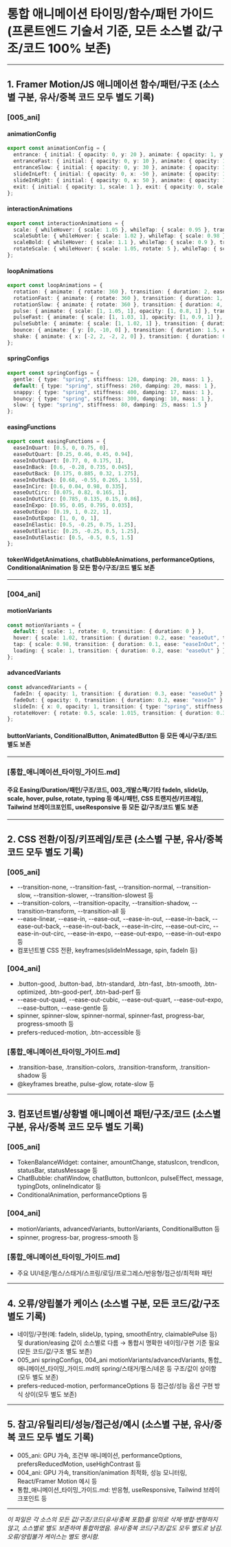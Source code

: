 # 통합 애니메이션 타이밍/함수/패턴 가이드 (프론트엔드 기술서 기준, 모든 소스별 값/구조/코드 100% 보존)

---

## 1. Framer Motion/JS 애니메이션 함수/패턴/구조 (소스별 구분, 유사/중복 코드 모두 별도 기록)

### [005_ani]

#### animationConfig
```typescript
export const animationConfig = {
  entrance: { initial: { opacity: 0, y: 20 }, animate: { opacity: 1, y: 0 }, transition: { duration: 0.5, ease: [0.25, 0.46, 0.45, 0.94] } },
  entranceFast: { initial: { opacity: 0, y: 10 }, animate: { opacity: 1, y: 0 }, transition: { duration: 0.3, ease: [0.25, 0.46, 0.45, 0.94] } },
  entranceSlow: { initial: { opacity: 0, y: 30 }, animate: { opacity: 1, y: 0 }, transition: { duration: 0.8, ease: [0.25, 0.46, 0.45, 0.94] } },
  slideInLeft: { initial: { opacity: 0, x: -50 }, animate: { opacity: 1, x: 0 }, transition: { duration: 0.6, ease: [0.25, 0.46, 0.45, 0.94] } },
  slideInRight: { initial: { opacity: 0, x: 50 }, animate: { opacity: 1, x: 0 }, transition: { duration: 0.6, ease: [0.25, 0.46, 0.45, 0.94] } },
  exit: { initial: { opacity: 1, scale: 1 }, exit: { opacity: 0, scale: 0.95 }, transition: { duration: 0.2, ease: [0.4, 0, 1, 1] } }
};
```

#### interactionAnimations
```typescript
export const interactionAnimations = {
  scale: { whileHover: { scale: 1.05 }, whileTap: { scale: 0.95 }, transition: { type: "spring", stiffness: 400, damping: 17 } },
  scaleSubtle: { whileHover: { scale: 1.02 }, whileTap: { scale: 0.98 }, transition: { type: "spring", stiffness: 300, damping: 20 } },
  scaleBold: { whileHover: { scale: 1.1 }, whileTap: { scale: 0.9 }, transition: { type: "spring", stiffness: 500, damping: 15 } },
  rotateScale: { whileHover: { scale: 1.05, rotate: 5 }, whileTap: { scale: 0.95, rotate: -5 }, transition: { type: "spring", stiffness: 300, damping: 20 } }
};
```

#### loopAnimations
```typescript
export const loopAnimations = {
  rotation: { animate: { rotate: 360 }, transition: { duration: 2, ease: "linear", repeat: Infinity } },
  rotationFast: { animate: { rotate: 360 }, transition: { duration: 1, ease: "linear", repeat: Infinity } },
  rotationSlow: { animate: { rotate: 360 }, transition: { duration: 4, ease: "linear", repeat: Infinity } },
  pulse: { animate: { scale: [1, 1.05, 1], opacity: [1, 0.8, 1] }, transition: { duration: 2, ease: "easeInOut", repeat: Infinity } },
  pulseFast: { animate: { scale: [1, 1.03, 1], opacity: [1, 0.9, 1] }, transition: { duration: 1, ease: "easeInOut", repeat: Infinity } },
  pulseSubtle: { animate: { scale: [1, 1.02, 1] }, transition: { duration: 3, ease: "easeInOut", repeat: Infinity } },
  bounce: { animate: { y: [0, -10, 0] }, transition: { duration: 1.5, ease: "easeInOut", repeat: Infinity } },
  shake: { animate: { x: [-2, 2, -2, 2, 0] }, transition: { duration: 0.5, ease: "easeInOut" } }
};
```

#### springConfigs
```typescript
export const springConfigs = {
  gentle: { type: "spring", stiffness: 120, damping: 20, mass: 1 },
  default: { type: "spring", stiffness: 260, damping: 20, mass: 1 },
  snappy: { type: "spring", stiffness: 400, damping: 17, mass: 1 },
  bouncy: { type: "spring", stiffness: 300, damping: 10, mass: 1 },
  slow: { type: "spring", stiffness: 80, damping: 25, mass: 1.5 }
};
```

#### easingFunctions
```typescript
export const easingFunctions = {
  easeInQuart: [0.5, 0, 0.75, 0],
  easeOutQuart: [0.25, 0.46, 0.45, 0.94],
  easeInOutQuart: [0.77, 0, 0.175, 1],
  easeInBack: [0.6, -0.28, 0.735, 0.045],
  easeOutBack: [0.175, 0.885, 0.32, 1.275],
  easeInOutBack: [0.68, -0.55, 0.265, 1.55],
  easeInCirc: [0.6, 0.04, 0.98, 0.335],
  easeOutCirc: [0.075, 0.82, 0.165, 1],
  easeInOutCirc: [0.785, 0.135, 0.15, 0.86],
  easeInExpo: [0.95, 0.05, 0.795, 0.035],
  easeOutExpo: [0.19, 1, 0.22, 1],
  easeInOutExpo: [1, 0, 0, 1],
  easeInElastic: [0.5, -0.25, 0.75, 1.25],
  easeOutElastic: [0.25, -0.25, 0.5, 1.25],
  easeInOutElastic: [0.5, -0.5, 0.5, 1.5]
};
```

#### tokenWidgetAnimations, chatBubbleAnimations, performanceOptions, ConditionalAnimation 등 모든 함수/구조/코드 별도 보존

---

### [004_ani]

#### motionVariants
```typescript
const motionVariants = {
  default: { scale: 1, rotate: 0, transition: { duration: 0 } },
  hover: { scale: 1.02, transition: { duration: 0.2, ease: "easeOut", type: "spring", stiffness: 400, damping: 30 } },
  tap: { scale: 0.98, transition: { duration: 0.1, ease: "easeInOut", type: "spring", stiffness: 600, damping: 30 } },
  loading: { scale: 1, transition: { duration: 0.2, ease: "easeOut" } }
};
```

#### advancedVariants
```typescript
const advancedVariants = {
  fadeIn: { opacity: 1, transition: { duration: 0.3, ease: "easeOut" } },
  fadeOut: { opacity: 0, transition: { duration: 0.2, ease: "easeIn" } },
  slideIn: { x: 0, opacity: 1, transition: { type: "spring", stiffness: 300, damping: 30, mass: 0.8 } },
  rotateHover: { rotate: 0.5, scale: 1.015, transition: { duration: 0.3, ease: "easeOut" } }
};
```

#### buttonVariants, ConditionalButton, AnimatedButton 등 모든 예시/구조/코드 별도 보존

---

### [통합_애니메이션_타이밍_가이드.md]

#### 주요 Easing/Duration/패턴/구조/코드, 003_개발스팩/기타 fadeIn, slideUp, scale, hover, pulse, rotate, typing 등 예시/패턴, CSS 트랜지션/키프레임, Tailwind 브레이크포인트, useResponsive 등 모든 값/구조/코드 별도 보존

---

## 2. CSS 전환/이징/키프레임/토큰 (소스별 구분, 유사/중복 코드 모두 별도 기록)

### [005_ani]
- --transition-none, --transition-fast, --transition-normal, --transition-slow, --transition-slower, --transition-slowest 등
- --transition-colors, --transition-opacity, --transition-shadow, --transition-transform, --transition-all 등
- --ease-linear, --ease-in, --ease-out, --ease-in-out, --ease-in-back, --ease-out-back, --ease-in-out-back, --ease-in-circ, --ease-out-circ, --ease-in-out-circ, --ease-in-expo, --ease-out-expo, --ease-in-out-expo 등
- 컴포넌트별 CSS 전환, keyframes(slideInMessage, spin, fadeIn 등)

### [004_ani]
- .button-good, .button-bad, .btn-standard, .btn-fast, .btn-smooth, .btn-optimized, .btn-good-perf, .btn-bad-perf 등
- --ease-out-quad, --ease-out-cubic, --ease-out-quart, --ease-out-expo, --ease-button, --ease-gentle 등
- spinner, spinner-slow, spinner-normal, spinner-fast, progress-bar, progress-smooth 등
- prefers-reduced-motion, .btn-accessible 등

### [통합_애니메이션_타이밍_가이드.md]
- .transition-base, .transition-colors, .transition-transform, .transition-shadow 등
- @keyframes breathe, pulse-glow, rotate-slow 등

---

## 3. 컴포넌트별/상황별 애니메이션 패턴/구조/코드 (소스별 구분, 유사/중복 코드 모두 별도 기록)

### [005_ani]
- TokenBalanceWidget: container, amountChange, statusIcon, trendIcon, statusBar, statusMessage 등
- ChatBubble: chatWindow, chatButton, buttonIcon, pulseEffect, message, typingDots, onlineIndicator 등
- ConditionalAnimation, performanceOptions 등

### [004_ani]
- motionVariants, advancedVariants, buttonVariants, ConditionalButton 등
- spinner, progress-bar, progress-smooth 등

### [통합_애니메이션_타이밍_가이드.md]
- 주요 UI/네온/펄스/스태거/스프링/로딩/프로그레스/반응형/접근성/최적화 패턴

---

## 4. 오류/양립불가 케이스 (소스별 구분, 모든 코드/값/구조 별도 기록)
- 네이밍/구현(예: fadeIn, slideUp, typing, smoothEntry, claimablePulse 등) 및 duration/easing 값이 소스별로 다름 → 통합시 명확한 네이밍/구현 기준 필요(모든 코드/값/구조 별도 보존)
- 005_ani springConfigs, 004_ani motionVariants/advancedVariants, 통합_애니메이션_타이밍_가이드.md의 spring/스태거/펄스/네온 등 구조/값이 상이함(모두 별도 보존)
- prefers-reduced-motion, performanceOptions 등 접근성/성능 옵션 구현 방식 상이(모두 별도 보존)

---

## 5. 참고/유틸리티/성능/접근성/예시 (소스별 구분, 유사/중복 코드 모두 별도 기록)
- 005_ani: GPU 가속, 조건부 애니메이션, performanceOptions, prefersReducedMotion, useHighContrast 등
- 004_ani: GPU 가속, transition/animation 최적화, 성능 모니터링, React/Framer Motion 예시 등
- 통합_애니메이션_타이밍_가이드.md: 반응형, useResponsive, Tailwind 브레이크포인트 등

---

*이 파일은 각 소스의 모든 값/구조/코드(유사/중복 포함)를 임의로 삭제·병합·변형하지 않고, 소스별로 별도 보존하여 통합하였음. 유사/중복 코드/구조/값도 모두 별도로 남김. 오류/양립불가 케이스는 별도 명시함.*
